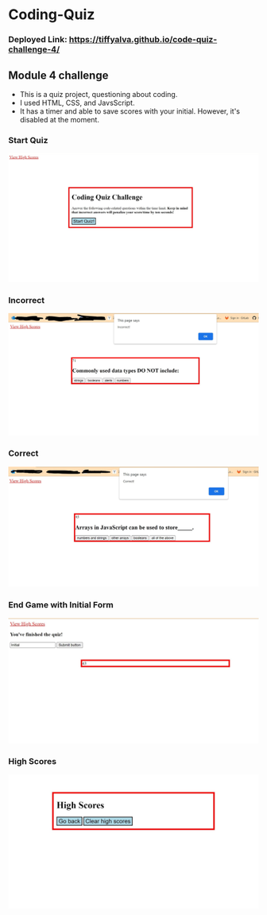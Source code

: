 # Coding-Quiz
### Deployed Link: https://tiffyalva.github.io/code-quiz-challenge-4/ 

## Module 4 challenge


- This is a quiz project, questioning about coding. 
- I used HTML, CSS, and JavsScript.
- It has a timer and able to save scores with your initial. However, it's disabled at the moment.


### Start Quiz
![](./assets/images/StarQuizScreenshot.jpg)

### Incorrect
![](./assets/images/IncorrectScreenshot.jpg)

### Correct
![](./assets/images/CorrectScreenshot.jpg)

### End Game with Initial Form
![](./assets/images/EndGameScreenshot.jpg)

### High Scores
![](./assets/images/HighScoreScreenshot.jpg)
